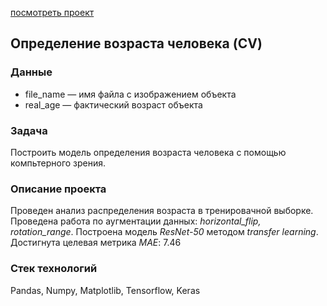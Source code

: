 [посмотреть проект](https://nbviewer.jupyter.org/github/IlyaMoshonkin/ds_projects/blob/master/face_age_define/face_age_define.ipynb)

## Определение возраста человека (CV)

### Данные 
- file_name — имя файла с изображением объекта
- real_age — фактический возраст объекта


### Задача
Построить модель определения возраста человека с помощью компьтерного зрения.

### Описание проекта
Проведен анализ распределения возраста в тренировачной выборке. Проведена работа по аугментации данных: *horizontal_flip, rotation_range*. Построена модель *ResNet-50* методом *transfer learning*. Достигнута целевая метрика *MAE*: 7.46

### Стек технологий
Pandas, Numpy, Matplotlib, Tensorflow, Keras 

